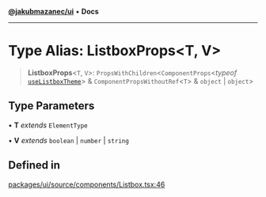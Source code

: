 [**@jakubmazanec/ui**](../README.md) • **Docs**

---

# Type Alias: ListboxProps\<T, V\>

> **ListboxProps**\<`T`, `V`\>: `PropsWithChildren`\<`ComponentProps`\<_typeof_
> [`useListboxTheme`](../functions/useListboxTheme.md)\> & `ComponentPropsWithoutRef`\<`T`\> &
> `object` \| `object`\>

## Type Parameters

• **T** _extends_ `ElementType`

• **V** _extends_ `boolean` \| `number` \| `string`

## Defined in

[packages/ui/source/components/Listbox.tsx:46](https://github.com/jakubmazanec/tools/blob/eb8c22844f0a0aa0874efeab93afc2bd96c269e6/packages/ui/source/components/Listbox.tsx#L46)
